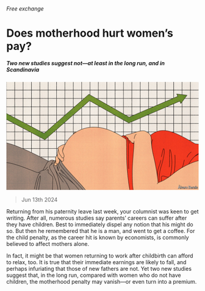 ###### Free exchange

# Does motherhood hurt women’s pay? 

##### Two new studies suggest not—at least in the long run, and in Scandinavia 

![image](images/20240615_FND000.jpg) 

> Jun 13th 2024 

Returning from his paternity leave last week, your columnist was keen to get writing. After all, numerous studies say parents’ careers can suffer after they have children. Best to immediately dispel any notion that his might do so. But then he remembered that he is a man, and went to get a coffee. For the child penalty, as the career hit is known by economists, is commonly believed to affect mothers alone.

In fact, it might be that women returning to work after childbirth can afford to relax, too. It is true that their immediate earnings are likely to fall, and perhaps infuriating that those of new fathers are not. Yet two new studies suggest that, in the long run, compared with women who do not have children, the motherhood penalty may vanish—or even turn into a premium.

